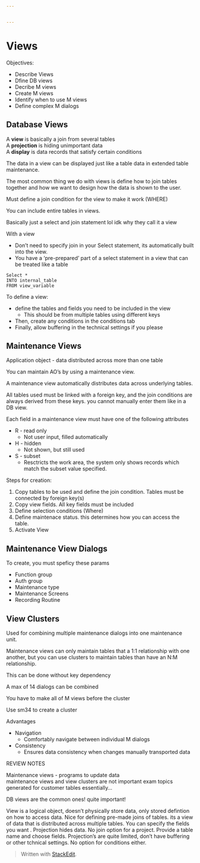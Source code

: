```yaml
---


---
```


<h1 id="views">Views</h1>
<p>Objectives:</p>
<ul>
<li>Describe Views</li>
<li>Dfine DB views</li>
<li>Decribe M views</li>
<li>Create M views</li>
<li>Identify when to use M views</li>
<li>Define complex M dialogs</li>
</ul>
<h2 id="database-views">Database Views</h2>
<p>A <strong>view</strong> is basically a join from several tables<br>
A <strong>projection</strong> is hiding unimportant data<br>
A <strong>display</strong> is data records that satisfy certain conditions</p>
<p>The data in a view can be displayed just like a table data in extended table maintenance.</p>
<p>The most common thing we do with views is define how to join tables together and how we want to design how the data is shown to the user.</p>
<p>Must define a join condition for the view to make it work (WHERE)</p>
<p>You can include entire tables in views.</p>
<p>Basically just a select and join statement lol idk why they call it a view</p>
<p>With a view</p>
<ul>
<li>Don’t need to specify join in your Select statement, its automatically built into the view.</li>
<li>You have a ‘pre-prepared’ part of a select statement in a view that can be treated like a table</li>
</ul>
<pre class=" language-abap"><code class="prism  language-abap"><span class="token keyword">Select</span> <span class="token operator">*</span> 
<span class="token keyword">INTO</span> internal_table 
<span class="token keyword">FROM</span> view_variable 
</code></pre>
<p>To define a view:</p>
<ul>
<li>define the tables and fields you need to be included in the view
<ul>
<li>This should be from multiple tables using different keys</li>
</ul>
</li>
<li>Then, create any conditions in the conditions tab</li>
<li>Finally, allow buffering in the technical settings if you please</li>
</ul>
<h2 id="maintenance-views">Maintenance Views</h2>
<p>Application object - data distributed across more than one table</p>
<p>You can maintain AO’s by using a maintenance view.</p>
<p>A maintenance view automatically distributes data across underlying tables.</p>
<p>All tables used must be linked with a foreign key, and the join conditions are always derived from these keys. you cannot manually enter them like in a DB view.</p>
<p>Each field in a maintenance view must have one of the following attributes</p>
<ul>
<li>R - read only
<ul>
<li>Not user input, filled automatically</li>
</ul>
</li>
<li>H - hidden
<ul>
<li>Not shown, but still used</li>
</ul>
</li>
<li>S - subset
<ul>
<li>Resctricts the work area, the system only shows records which match the subset value specified.</li>
</ul>
</li>
</ul>
<p>Steps for creation:</p>
<ol>
<li>Copy tables to be used and define the join condition. Tables must be connected by foreign key(s)</li>
<li>Copy view fields. All key fields must be included</li>
<li>Define selection conditions (Where)</li>
<li>Define maintenace status. this determines how you can access the table.</li>
<li>Activate View</li>
</ol>
<h2 id="maintenance-view-dialogs">Maintenance View Dialogs</h2>
<p>To create, you must speficy these params</p>
<ul>
<li>Function group</li>
<li>Auth group</li>
<li>Maintenance type</li>
<li>Maintenance Screens</li>
<li>Recording Routine</li>
</ul>
<h2 id="view-clusters">View Clusters</h2>
<p>Used for combining multiple maintenance dialogs into one maintenance unit.</p>
<p>Maintenance views can only maintain tables that a 1:1 relationship with one another, but you can use clusters to maintain tables than have an N:M relationship.</p>
<p>This can be done without key dependency</p>
<p>A max of 14 dialogs can be combined</p>
<p>You have to make all of M views before the cluster</p>
<p>Use sm34 to create a cluster</p>
<p>Advantages</p>
<ul>
<li>Navigation
<ul>
<li>Comfortably navigate between individual M dialogs</li>
</ul>
</li>
<li>Consistency
<ul>
<li>Ensures data consistency when changes manually transported data</li>
</ul>
</li>
</ul>
<p>REVIEW NOTES</p>
<p>Maintenance views - programs to update data<br>
maintenance views and view clusters are not important exam topics<br>
generated for customer tables essentially…</p>
<p>DB views are the common ones! quite important!</p>
<p>View is a logical object, doesn’t physically store data, only stored defintion on how to access data. Nice for defining pre-made joins of tables. its a view of data that is distributed across multiple tables. You can specify the fields you want . Projection hides data. No join option for a project. Provide a table name and choose fields. Projection’s are quite limited, don’t have buffering or other tchnical settings. No option for conditions either.</p>
<blockquote>
<p>Written with <a href="https://stackedit.io/">StackEdit</a>.</p>
</blockquote>

